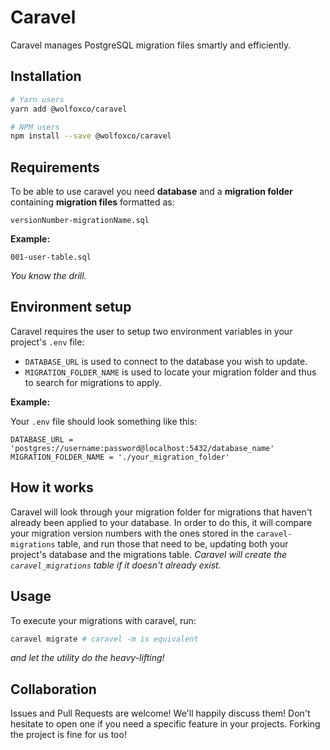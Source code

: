 # Caravel

Caravel manages PostgreSQL migration files smartly and efficiently.

## Installation

```bash
# Yarn users
yarn add @wolfoxco/caravel
```

```bash
# NPM users
npm install --save @wolfoxco/caravel
```

## Requirements

To be able to use caravel you need **database** and a **migration folder** containing **migration files** formatted as:

`versionNumber-migrationName.sql`

**Example:**

`001-user-table.sql`

*You know the drill.*

## Environment setup

 Caravel requires the user to setup two environment variables in your project's `.env` file:

- `DATABASE_URL` is used to connect to the database you wish to update.
- `MIGRATION_FOLDER_NAME` is used to locate your migration folder and thus to search for migrations to apply.

**Example:**

Your `.env` file should look something like this:

```dotenv
DATABASE_URL = 'postgres://username:password@localhost:5432/database_name'
MIGRATION_FOLDER_NAME = './your_migration_folder'
```

## How it works

Caravel will look through your migration folder for migrations that haven't already been applied to your database. In order to do this, it will compare your migration version numbers with the ones stored in the `caravel-migrations` table, and run those that need to be, updating both your project's database and the migrations table.
*Caravel will create the `caravel_migrations` table if it doesn't already exist.*

## Usage

To execute your migrations with caravel, run:

```bash
caravel migrate # caravel -m is equivalent
```

*and let the utility do the heavy-lifting!*

## Collaboration
Issues and Pull Requests are welcome! We'll happily discuss them! Don't hesitate to open one if you need a specific feature in your projects.
Forking the project is fine for us too!
